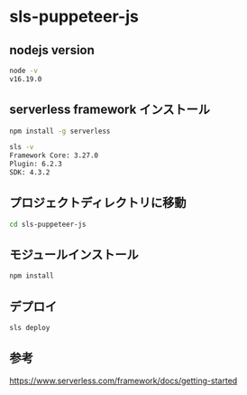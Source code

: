 # sls-puppeteer-js

## nodejs version
```bash
node -v
v16.19.0
```

## serverless framework インストール
```bash
npm install -g serverless
```

```bash
sls -v
Framework Core: 3.27.0
Plugin: 6.2.3
SDK: 4.3.2
```

## プロジェクトディレクトリに移動
```bash
cd sls-puppeteer-js
```

## モジュールインストール
```bash
npm install
```

## デプロイ
```bash
sls deploy
```

## 参考
https://www.serverless.com/framework/docs/getting-started